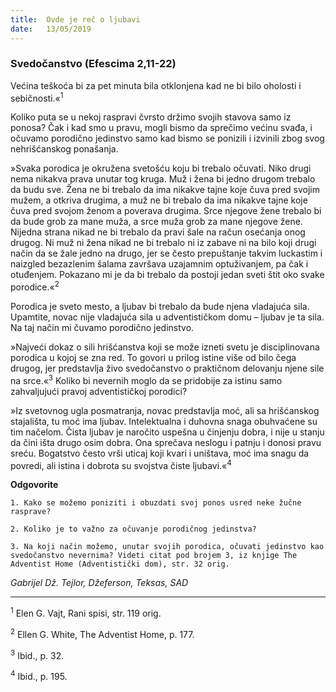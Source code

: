```yaml
---
title:  Ovde je reč o ljubavi
date:   13/05/2019
---
```


### Svedočanstvo (Efescima 2,11-22)

Većina teškoća bi za pet minuta bila otklonjena kad ne bi bilo oholosti i sebičnosti.«<sup>1</sup>

Koliko puta se u nekoj raspravi čvrsto držimo svojih stavova samo iz ponosa? Čak i kad smo u pravu, mogli bismo da sprečimo većinu svađa, i očuvamo porodično jedinstvo samo kad bismo se ponizili i izvinili zbog svog nehrišćanskog ponašanja.

»Svaka porodica je okružena svetošću koju bi trebalo očuvati. Niko drugi nema nikakva prava unutar tog kruga. Muž i žena bi jedno drugom trebalo da budu sve. Žena ne bi trebalo da ima nikakve tajne koje čuva pred svojim mužem, a otkriva drugima, a muž ne bi trebalo da ima nikakve tajne koje čuva pred svojom ženom a poverava drugima. Srce njegove žene trebalo bi da bude grob za mane muža, a srce muža grob za mane njegove žene. Nijedna strana nikad ne bi trebalo da pravi šale na račun osećanja onog drugog. Ni muž ni žena nikad ne bi trebalo ni iz zabave ni na bilo koji drugi način da se žale jedno na drugo, jer se često prepuštanje takvim luckastim i naizgled bezazlenim šalama završava uzajamnim optuživanjem, pa čak i otuđenjem. Pokazano mi je da bi trebalo da postoji jedan sveti štit oko svake porodice.«<sup>2</sup>

Porodica je sveto mesto, a ljubav bi trebalo da bude njena vladajuća sila. Upamtite, novac nije vladajuća sila u adventističkom domu – ljubav je ta sila. Na taj način mi čuvamo porodično jedinstvo.

»Najveći dokaz o sili hrišćanstva koji se može izneti svetu je disciplinovana porodica u kojoj se zna red. To govori u prilog istine više od bilo čega drugog, jer predstavlja živo svedočanstvo o praktičnom delovanju njene sile na srce.«<sup>3</sup> Koliko bi nevernih moglo da se pridobije za istinu samo zahvaljujući pravoj adventističkoj porodici?

»Iz svetovnog ugla posmatranja, novac predstavlja moć, ali sa hrišćanskog stajališta, tu moć ima ljubav. Intelektualna i duhovna snaga obuhvaćene su tim načelom. Čista ljubav je naročito uspešna u činjenju dobra, i nije u stanju da čini išta drugo osim dobra. Ona sprečava neslogu i patnju i donosi pravu sreću. Bogatstvo često vrši uticaj koji kvari i uništava, moć ima snagu da povredi, ali istina i dobrota su svojstva čiste ljubavi.«<sup>4</sup>

**Odgovorite**

`1.	Kako se možemo poniziti i obuzdati svoj ponos usred neke žučne rasprave?`

`2.	Koliko je to važno za očuvanje porodičnog jedinstva?`

`3.	Na koji način možemo, unutar svojih porodica, očuvati jedinstvo kao svedočanstvo nevernima? Videti citat pod brojem 3, iz knjige The Adventist Home (Adventistički dom), str. 32 orig.`

*Gabrijel Dž. Tejlor, Džeferson, Teksas, SAD*

______________

<sup>1</sup>	Elen G. Vajt, Rani spisi, str. 119 orig.

<sup>2</sup>	Ellen G. White, The Adventist Home, p. 177.

<sup>3</sup>	Ibid., p. 32.

<sup>4</sup>	Ibid., p. 195.
